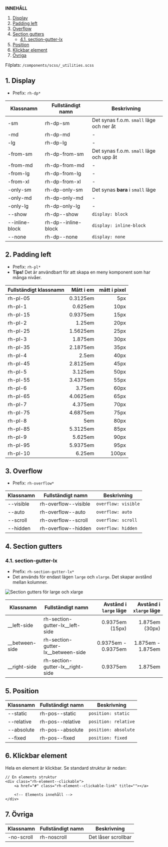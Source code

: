 __INNEHÅLL__
1. [Display](#1-display)
2. [Padding left](#2-padding-left)
3. [Overflow](#3-overflow)
4. [Section gutters](#4-section-gutters)
    * [4.1. section-gutter-lx](#41-section-gutter-lx)
5. [Position](#5-position)
6. [Klickbar element](#6-klickbar-element)
7. [Övriga](#7-övriga)

Filplats: `/components/scss/_utilities.scss`

## 1. Display
* Prefix: `rh-dp*`

|Klassnamn|Fullständigt namn|Beskrivning|
|---|---|---|
|-sm|rh-dp-sm|Det synas f.o.m. `small` läge och ner åt|
|-md|rh-dp-md|-|
|-lg|rh-dp-lg|-|
|-from-sm|rh-dp-from-sm|Det synas f.o.m. `small` läge och upp åt|
|-from-md|rh-dp-from-md|-|
|-from-lg|rh-dp-from-lg|-|
|-from-xl|rh-dp-from-xl|-|
|-only-sm|rh-dp-only-sm|Det synas __bara__ i `small` läge|
|-only-md|rh-dp-only-md|-|
|-only-lg|rh-dp-only-lg|-|
|--show|rh-dp--show|`display: block`|
|--inline-block|rh-dp--inline-block|`display: inline-block`|
|--none|rh-dp--none|`display: none`|

## 2. Padding left
* Prefix: `rh-pl*`
* __Tips!__ Det är användbart för att skapa en meny komponent som har många nivåer.

|Fullständigt klassnamn|Mått i em|mått i pixel|
|---|---:|---:|
|rh-pl-05|0.3125em|5px|
|rh-pl-1|0.625em|10px|
|rh-pl-15|0.9375em|15px|
|rh-pl-2|1.25em|20px|
|rh-pl-25|1.5625em|25px|
|rh-pl-3|1.875em|30px|
|rh-pl-35|2.1875em|35px|
|rh-pl-4|2.5em|40px|
|rh-pl-45|2.8125em|45px|
|rh-pl-5|3.125em|50px|
|rh-pl-55|3.4375em|55px|
|rh-pl-6|3.75em|60px|
|rh-pl-65|4.0625em|65px|
|rh-pl-7|4.375em|70px|
|rh-pl-75|4.6875em|75px|
|rh-pl-8|5em|80px|
|rh-pl-85|5.3125em|85px|
|rh-pl-9|5.625em|90px|
|rh-pl-95|5.9375em|95px|
|rh-pl-10|6.25em|100px|

## 3. Overflow
* Prefix: `rh-overflow*`

|Klassnamn|Fullständigt namn|Beskrivning|
|---|---|---|
|--visible|rh-overflow--visible|`overflow: visible`|
|--auto|rh-overflow--auto|`overflow: auto`|
|--scroll|rh-overflow--scroll|`overflow: scroll`|
|--hidden|rh-overflow--hidden|`overflow: hidden`|

## 4. Section gutters
### 4.1. section-gutter-lx
* Prefix: `rh-section-gutter-lx*`
* Det används för endast lägen `large` och `xlarge`. Det skapar avstånd mellan kolumner.

![Section gutters för large och xlarge](/images/docs/section-gutters.jpg)

|Klassnamn|Fullständigt namn|Avstånd i `large` läge|Avstånd i `xlarge` läge|
|---|---|---:|---:|
|__left-side|rh-section-gutter-lx__left-side|0.9375em (15px)|1.875em (30px)|
|__between-side|rh-section-gutter-lx__between-side|0.9375em - 0.9375em|1.875em - 1.875em|
|__right-side|rh-section-gutter-lx__right-side|0.9375em|1.875em|

## 5. Position

|Klassnamn|Fullständigt namn|Beskrivning|
|---|---|---|
|--static|rh-pos--static|`position: static`|
|--relative|rh-pos--relative|`position: relative`|
|--absolute|rh-pos--absolute|`position: absolute`|
|--fixed|rh-pos--fixed|`position: fixed`|

## 6. Klickbar element
Hela en element är klickbar. Se standard struktur är nedan:

```
// En elements struktur
<div class="rh-element--clickable">
    <a href="#" class="rh-element--clickable-link" title=""></a>

    <!-- Elements innehåll -->
</div>
```

## 7. Övriga
|Klassnamn|Fullständigt namn|Beskrivning|
|---|---|---|
|-no-scroll|rh-noscroll|Det låser scrollbar|
